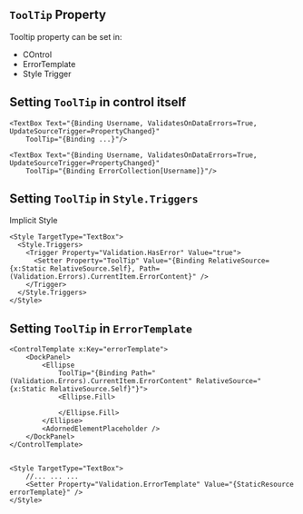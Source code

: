 ## `ToolTip` Property
Tooltip property can be set in:
* COntrol
* ErrorTemplate
* Style Trigger

## Setting `ToolTip` in control itself
```
<TextBox Text="{Binding Username, ValidatesOnDataErrors=True, UpdateSourceTrigger=PropertyChanged}" 
    ToolTip="{Binding ...}"/>

<TextBox Text="{Binding Username, ValidatesOnDataErrors=True, UpdateSourceTrigger=PropertyChanged}" 
    ToolTip="{Binding ErrorCollection[Username]}"/>
```

## Setting `ToolTip` in `Style.Triggers`
Implicit Style
```
<Style TargetType="TextBox">
  <Style.Triggers>
    <Trigger Property="Validation.HasError" Value="true">
      <Setter Property="ToolTip" Value="{Binding RelativeSource={x:Static RelativeSource.Self}, Path=(Validation.Errors).CurrentItem.ErrorContent}" />
    </Trigger>
  </Style.Triggers>
</Style>
```
## Setting `ToolTip` in `ErrorTemplate`
```
<ControlTemplate x:Key="errorTemplate">
	<DockPanel>
		<Ellipse 
            ToolTip="{Binding Path="(Validation.Errors).CurrentItem.ErrorContent" RelativeSource="{x:Static RelativeSource.Self}"}">
			<Ellipse.Fill>

			</Ellipse.Fill>
		</Ellipse>
		<AdornedElementPlaceholder />
	</DockPanel>
</ControlTemplate>


<Style TargetType="TextBox">
    //... ... ...
    <Setter Property="Validation.ErrorTemplate" Value="{StaticResource errorTemplate}" />
</Style>
```

